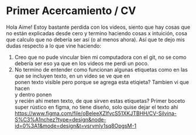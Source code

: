 # Primer Acercamiento / CV
Hola Aime! Estoy bastante perdida con los videos, siento que hay cosas que no están explicadas desde cero y termino haciendo cosas x intuición, cosa que calculo que no debería ser así (o al menos ahora). Así que te dejo mis dudas respecto a lo que vine haciendo:
1.  Creo que no pude vincular bien mi computadora con el git, no se como debería ser eso ya que en los videos me perdi un poco.
2.  No termino de entender como funcionan algunas etiquetas como en las que se incluyen texto, en un video se ve que en <section> ponen texto visible pero porque se agrega esta etiqieta? Tambien vi que hacen <section> y dentro ponen <article> y recién ahi meten texto, de que sirven estas etiquetas?
Primer boceto super rústico en figma, no tiene diseño, solo quise dejar el texto ahí https://www.figma.com/file/oBeleeXZIfvcS51XKJTBHH/CV-Silvina-S%C3%A1nchez?type=design&node-id=0%3A1&mode=design&t=vsrvmly1sq8OpgsM-1

